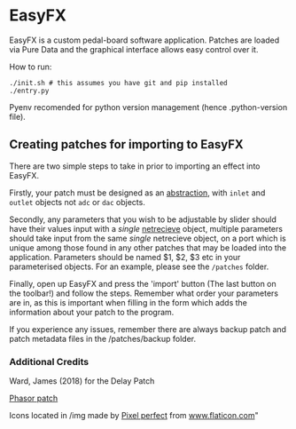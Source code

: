 # EasyFX

EasyFX is a custom pedal-board software application. Patches are loaded via Pure Data and the graphical interface allows easy control over it.

How to run:

```shell
./init.sh # this assumes you have git and pip installed
./entry.py
```

Pyenv recomended for python version management (hence .python-version file).

## Creating patches for importing to EasyFX

There are two simple steps to take in prior to importing an effect into EasyFX.

Firstly, your patch must be designed as an [abstraction](http://write.flossmanuals.net/pure-data/abstractions/),
with `inlet` and `outlet` objects not `adc` or `dac` objects.

Secondly, any parameters that you wish to be adjustable by slider should have their values input with a *single* 
[netrecieve](http://write.flossmanuals.net/pure-data/send-and-receive/) object,  multiple parameters should take
input from the same *single* netrecieve object, on a port which is unique among those found in any other patches
that may be loaded into the application. Parameters should be named $1, $2, $3 etc in your parameterised objects.
For an example, please see the `/patches` folder.

Finally, open up EasyFX and press the 'import' button (The last button on the toolbar!) and follow the steps. 
Remember what order your parameters are in, as this is important when filling in the form which adds the information
about your patch to the program.

If you experience any issues, remember there are always backup patch and patch metadata files in the /patches/backup 
folder.

### Additional Credits

Ward, James (2018) for the Delay Patch

[Phasor patch](https://guitarextended.wordpress.com/2011/12/28/phaserchorus-effect-with-pure-data/)

Icons located in /img made by [Pixel perfect](https://www.flaticon.com/authors/pixel-perfect) from www.flaticon.com"
